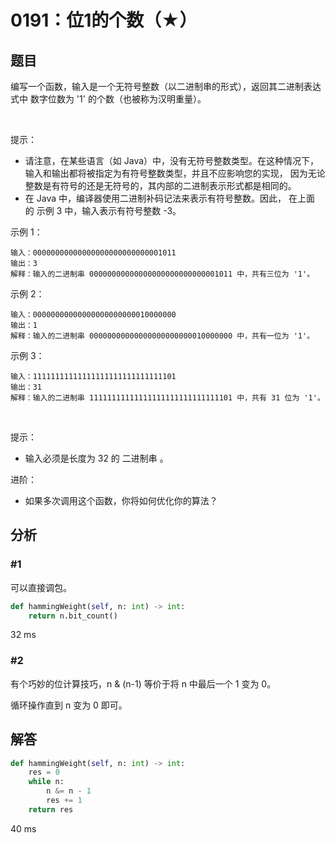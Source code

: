 # 0191：位1的个数（★）


## 题目

编写一个函数，输入是一个无符号整数（以二进制串的形式），返回其二进制表达式中
数字位数为 '1' 的个数（也被称为汉明重量）。

 

提示：
- 请注意，在某些语言（如 Java）中，没有无符号整数类型。在这种情况下，
输入和输出都将被指定为有符号整数类型，并且不应影响您的实现，
因为无论整数是有符号的还是无符号的，其内部的二进制表示形式都是相同的。
- 在 Java 中，编译器使用二进制补码记法来表示有符号整数。因此，
在上面的 示例 3 中，输入表示有符号整数 -3。
 

示例 1：

	输入：00000000000000000000000000001011
	输出：3
	解释：输入的二进制串 00000000000000000000000000001011 中，共有三位为 '1'。

示例 2：

	输入：00000000000000000000000010000000
	输出：1
	解释：输入的二进制串 00000000000000000000000010000000 中，共有一位为 '1'。

示例 3：

	输入：11111111111111111111111111111101
	输出：31
	解释：输入的二进制串 11111111111111111111111111111101 中，共有 31 位为 '1'。
 

提示：
- 输入必须是长度为 32 的 二进制串 。
 

进阶：
- 如果多次调用这个函数，你将如何优化你的算法？

     
## 分析

### #1

可以直接调包。

```python
def hammingWeight(self, n: int) -> int:
    return n.bit_count()
```
32 ms

### #2

有个巧妙的位计算技巧，n & (n-1) 等价于将 n 中最后一个 1 变为 0。

循环操作直到 n 变为 0 即可。
 
## 解答

```python
def hammingWeight(self, n: int) -> int:
    res = 0
    while n:
        n &= n - 1
        res += 1
    return res
```
40 ms



